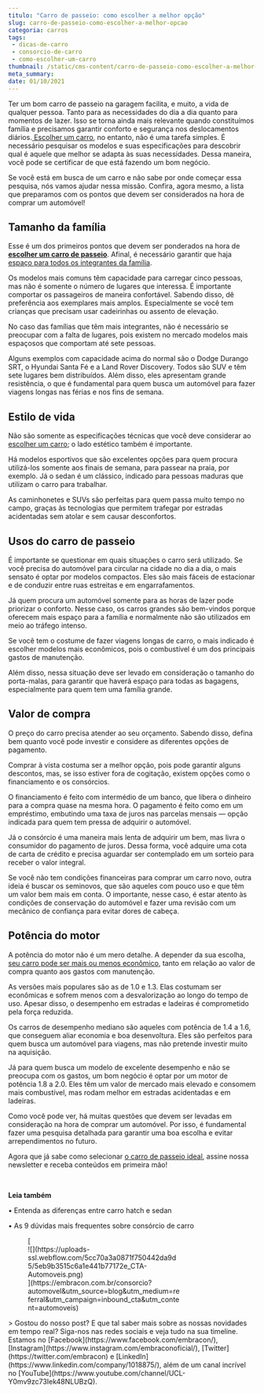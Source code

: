 ```yaml
---
titulo: "Carro de passeio: como escolher a melhor opção"
slug: carro-de-passeio-como-escolher-a-melhor-opcao
categoria: carros
tags:
 - dicas-de-carro
 - consorcio-de-carro
 - como-escolher-um-carro
thumbnail: /static/cms-content/carro-de-passeio-como-escolher-a-melhor-opcao.jpg
meta_summary: 
date: 01/10/2021
---
```

Ter um bom carro de passeio na garagem facilita, e muito, a vida de qualquer pessoa. Tanto para as necessidades do dia a dia quanto para momentos de lazer. Isso se torna ainda mais relevante quando constituímos família e precisamos garantir conforto e segurança nos deslocamentos diários.[ Escolher um carro](https://www.embracon.com.br/blog/7-coisas-para-levar-em-consideracao-ao-escolher-um-carro), no entanto, não é uma tarefa simples. É necessário pesquisar os modelos e suas especificações para descobrir qual é aquele que melhor se adapta às suas necessidades. Dessa maneira, você pode se certificar de que está fazendo um bom negócio.

Se você está em busca de um carro e não sabe por onde começar essa pesquisa, nós vamos ajudar nessa missão. Confira, agora mesmo, a lista que preparamos com os pontos que devem ser considerados na hora de comprar um automóvel!

Tamanho da família
------------------

Esse é um dos primeiros pontos que devem ser ponderados na hora de [**escolher um carro de passeio**](https://www.embracon.com.br/blog/carro-ideal-para-familia). Afinal, é necessário garantir que haja [espaço para todos os integrantes da família](https://www.embracon.com.br/blog/carro-ideal-para-familia).

Os modelos mais comuns têm capacidade para carregar cinco pessoas, mas não é somente o número de lugares que interessa. É importante comportar os passageiros de maneira confortável. Sabendo disso, dê preferência aos exemplares mais amplos. Especialmente se você tem crianças que precisam usar cadeirinhas ou assento de elevação.

No caso das famílias que têm mais integrantes, não é necessário se preocupar com a falta de lugares, pois existem no mercado modelos mais espaçosos que comportam até sete pessoas.

Alguns exemplos com capacidade acima do normal são o Dodge Durango SRT, o Hyundai Santa Fé e a Land Rover Discovery. Todos são SUV e têm sete lugares bem distribuídos. Além disso, eles apresentam grande resistência, o que é fundamental para quem busca um automóvel para fazer viagens longas nas férias e nos fins de semana.

Estilo de vida
--------------

Não são somente as especificações técnicas que você deve considerar ao [escolher um carro](https://www.embracon.com.br/blog/7-coisas-para-levar-em-consideracao-ao-escolher-um-carro); o lado estético também é importante.

Há modelos esportivos que são excelentes opções para quem procura utilizá-los somente aos finais de semana, para passear na praia, por exemplo. Já o sedan é um clássico, indicado para pessoas maduras que utilizam o carro para trabalhar.

As caminhonetes e SUVs são perfeitas para quem passa muito tempo no campo, graças às tecnologias que permitem trafegar por estradas acidentadas sem atolar e sem causar desconfortos.

Usos do carro de passeio
------------------------

É importante se questionar em quais situações o carro será utilizado. Se você precisa do automóvel para circular na cidade no dia a dia, o mais sensato é optar por modelos compactos. Eles são mais fáceis de estacionar e de conduzir entre ruas estreitas e em engarrafamentos.

Já quem procura um automóvel somente para as horas de lazer pode priorizar o conforto. Nesse caso, os carros grandes são bem-vindos porque oferecem mais espaço para a família e normalmente não são utilizados em meio ao tráfego intenso.

Se você tem o costume de fazer viagens longas de carro, o mais indicado é escolher modelos mais econômicos, pois o combustível é um dos principais gastos de manutenção.

Além disso, nessa situação deve ser levado em consideração o tamanho do porta-malas, para garantir que haverá espaço para todas as bagagens, especialmente para quem tem uma família grande.

Valor de compra
---------------

O preço do carro precisa atender ao seu orçamento. Sabendo disso, defina bem quanto você pode investir e considere as diferentes opções de pagamento.

Comprar à vista costuma ser a melhor opção, pois pode garantir alguns descontos, mas, se isso estiver fora de cogitação, existem opções como o financiamento e os consórcios.

O financiamento é feito com intermédio de um banco, que libera o dinheiro para a compra quase na mesma hora. O pagamento é feito como em um empréstimo, embutindo uma taxa de juros nas parcelas mensais — opção indicada para quem tem pressa de adquirir o automóvel.

Já o consórcio é uma maneira mais lenta de adquirir um bem, mas livra o consumidor do pagamento de juros. Dessa forma, você adquire uma cota de carta de crédito e precisa aguardar ser contemplado em um sorteio para receber o valor integral.

Se você não tem condições financeiras para comprar um carro novo, outra ideia é buscar os seminovos, que são aqueles com pouco uso e que têm um valor bem mais em conta. O importante, nesse caso, é estar atento às condições de conservação do automóvel e fazer uma revisão com um mecânico de confiança para evitar dores de cabeça.

Potência do motor
-----------------

A potência do motor não é um mero detalhe. A depender da sua escolha, [seu carro pode ser mais ou menos econômico](https://www.embracon.com.br/blog/afinal-quais-sao-os-carros-mais-economicos-do-mercado), tanto em relação ao valor de compra quanto aos gastos com manutenção.

As versões mais populares são as de 1.0 e 1.3. Elas costumam ser econômicas e sofrem menos com a desvalorização ao longo do tempo de uso. Apesar disso, o desempenho em estradas e ladeiras é comprometido pela força reduzida.

Os carros de desempenho mediano são aqueles com potência de 1.4 a 1.6, que conseguem aliar economia e boa desenvoltura. Eles são perfeitos para quem busca um automóvel para viagens, mas não pretende investir muito na aquisição.

Já para quem busca um modelo de excelente desempenho e não se preocupa com os gastos, um bom negócio é optar por um motor de potência 1.8 a 2.0. Eles têm um valor de mercado mais elevado e consomem mais combustível, mas rodam melhor em estradas acidentadas e em ladeiras.

Como você pode ver, há muitas questões que devem ser levadas em consideração na hora de comprar um automóvel. Por isso, é fundamental fazer uma pesquisa detalhada para garantir uma boa escolha e evitar arrependimentos no futuro.

Agora que já sabe como selecionar [o carro de passeio ideal](https://www.embracon.com.br/blog/saiba-o-que-considerar-para-escolher-o-carro-ideal), assine nossa newsletter e receba conteúdos em primeira mão!

‍

‍**Leia também**

**‍**• Entenda as diferenças entre carro hatch e sedan

• As 9 dúvidas mais frequentes sobre consórcio de carro

<figure class="w-richtext-figure-type-image w-richtext-align-center" style="max-width:310px">[<div>![](https://uploads-ssl.webflow.com/5cc70a3a0871f750442da9d5/5eb9b3515c6a1e441b77172e_CTA-Automoveis.png)</div>](https://embracon.com.br/consorcio?automovel&utm_source=blog&utm_medium=referral&utm_campaign=inbound_cta&utm_content=automoveis)</figure>> Gostou do nosso post? E que tal saber mais sobre as nossas novidades em tempo real? Siga-nos nas redes sociais e veja tudo na sua timeline. Estamos no [Facebook](https://www.facebook.com/embracon/), [Instagram](https://www.instagram.com/embraconoficial/), [Twitter](https://twitter.com/embracon) e [LinkedIn](https://www.linkedin.com/company/1018875/), além de um canal incrível no [YouTube](https://www.youtube.com/channel/UCL-Y0mv9zc73Iek48NLUBzQ).

‍
